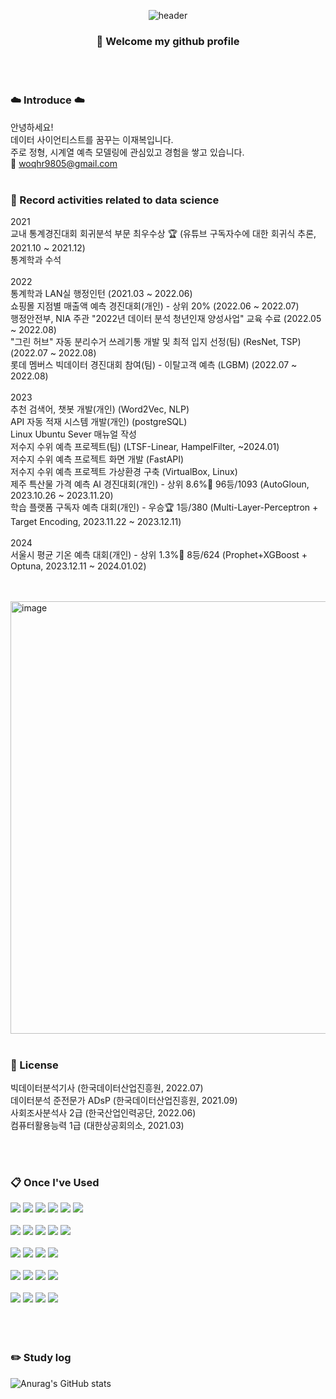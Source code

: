 <div align="center">
  
![header](https://capsule-render.vercel.app/api?type=waving&color=87CEEB&height=200&section=header&text=Data%20Science&fontColor=fffdf3&fontSize=50&animation=fadeIn&fontAlignY=55&desc=%20&descAlignY=62&descAlign=62)

###  :wave: Welcome my github profile
 <br/>
 <br/>
  <div align="left">

  ### ☁️ Introduce ☁️
  안녕하세요!
   <br/>
  데이터 사이언티스트를 꿈꾸는 이재복입니다.
   <br/>
  주로 정형, 시계열 예측 모델링에 관심있고 경험을 쌓고 있습니다.
   <br/>
  💌 woqhr9805@gmail.com
   <br/>
   <br/>
   
  ### :pencil: Record activities related to data science
  2021
   <br/>
  교내 통계경진대회 회귀분석 부문 최우수상 :trophy: (유튜브 구독자수에 대한 회귀식 추론, 2021.10 ~ 2021.12)
   <br/>
  통계학과 수석
   <br/>
   <br/>
  2022
   <br/>
   통계학과 LAN실 행정인턴 (2021.03 ~ 2022.06)
   <br/>
  쇼핑몰 지점별 매출액 예측 경진대회(개인) - 상위 20% (2022.06 ~ 2022.07)
   <br/>
  행정안전부, NIA 주관 "2022년 데이터 분석 청년인재 양성사업" 교육 수료 (2022.05 ~ 2022.08)
   <br/>
  "그린 허브" 자동 분리수거 쓰레기통 개발 및 최적 입지 선정(팀) (ResNet, TSP) (2022.07 ~ 2022.08)
   <br/>
  롯데 멤버스 빅데이터 경진대회 참여(팀) - 이탈고객 예측 (LGBM) (2022.07 ~ 2022.08)
   <br/>
   <br/>
  2023
   <br/>
  추천 검색어, 챗봇 개발(개인) (Word2Vec, NLP)
   <br/>
  API 자동 적재 시스템 개발(개인) (postgreSQL)
   <br/>
  Linux Ubuntu Sever 매뉴얼 작성
   <br/>
  저수지 수위 예측 프로젝트(팀) (LTSF-Linear, HampelFilter, ~2024.01)
   <br/>
  저수지 수위 예측 프로젝트 화면 개발 (FastAPI)
   <br/>
  저수지 수위 예측 프로젝트 가상환경 구축 (VirtualBox, Linux)
   <br/>
  제주 특산물 가격 예측 AI 경진대회(개인) - 상위 8.6%🥉 96등/1093 (AutoGloun, 2023.10.26 ~ 2023.11.20)
   <br/>
  학습 플랫폼 구독자 예측 대회(개인) - 우승🏆 1등/380 (Multi-Layer-Perceptron + Target Encoding, 2023.11.22 ~ 2023.12.11)
   <br/>
   <br/>
  2024
   <br/>
  서울시 평균 기온 예측 대회(개인) - 상위 1.3%🥇 8등/624 (Prophet+XGBoost + Optuna, 2023.12.11 ~ 2024.01.02)

   <br/>
   <br/>

<img width="692" alt="image" src="https://github.com/Bokza/Bokza/assets/107051648/b74fef3b-54eb-4d85-bd76-486220f0188b">

   <br/>
   <br/>
   
  ### 🎫 License
  빅데이터분석기사 (한국데이터산업진흥원, 2022.07)
   <br/>
  데이터분석 준전문가 ADsP (한국데이터산업진흥원, 2021.09)
   <br/>
  사회조사분석사 2급 (한국산업인력공단, 2022.06)
   <br/>
  컴퓨터활용능력 1급 (대한상공회의소, 2021.03)
  
   <br/>
   <br/>
   
  ###  :clipboard: Once I've Used 
        
  <img src="https://img.shields.io/badge/Python-3776AB?style=for-the-badge&logo=Python&logoColor=white">
  <img src="https://img.shields.io/badge/PyTorch-EE4C2C?style=for-the-badge&logo=PyTorch&logoColor=white">
  <img src="https://img.shields.io/badge/TensorFlow-FF6F00?style=for-the-badge&logo=TensorFlow&logoColor=white">
  <img src="https://img.shields.io/badge/Keras-D00000?style=for-the-badge&logo=Keras&logoColor=white">
  <img src="https://img.shields.io/badge/pandas-150458?style=for-the-badge&logo=pandas&logoColor=white">
  <img src="https://img.shields.io/badge/FastAPI-009688?style=for-the-badge&logo=FastAPI&logoColor=white">
   <br/>
   <br/>
  <img src="https://img.shields.io/badge/DBeaver-382923?style=for-the-badge&logo=DBeaver&logoColor=white">
  <img src="https://img.shields.io/badge/PostgreSQL-4169E1?style=for-the-badge&logo=PostgreSQL&logoColor=white">
  <img src="https://img.shields.io/badge/MariaDB-003545?style=for-the-badge&logo=MariaDB&logoColor=white">
  <img src="https://img.shields.io/badge/Oracle-F80000?style=for-the-badge&logo=Oracle&logoColor=white"> 
  <img src="https://img.shields.io/badge/MySQL-4479A1?style=for-the-badge&logo=MySQL&logoColor=white">
   <br/>
   <br/>
  <img src="https://img.shields.io/badge/Git-F05032?style=for-the-badge&logo=Git&logoColor=white">
  <img src="https://img.shields.io/badge/github-181717?style=for-the-badge&logo=github&logoColor=white">
  <img src="https://img.shields.io/badge/PyCharm-000000?style=for-the-badge&logo=PyCharm&logoColor=white">
  <img src="https://img.shields.io/badge/VSCode-007ACC?style=for-the-badge&logo=VisualStudioCode&logoColor=white">
   <br/>
   <br/>
  <img src="https://img.shields.io/badge/Slack-4A154B?style=for-the-badge&logo=Slack&logoColor=white">
  <img src="https://img.shields.io/badge/FileZilla-BF0000?style=for-the-badge&logo=FileZilla&logoColor=white">
  <img src="https://img.shields.io/badge/Sourcetree-0052CC?style=for-the-badge&logo=Sourcetree&logoColor=white">
  <img src="https://img.shields.io/badge/VirtualBox-183A61?style=for-the-badge&logo=VirtualBox&logoColor=white">
   <br/>
   <br/>
  <img src="https://img.shields.io/badge/Windows-0078D4?style=for-the-badge&logo=Windows&logoColor=white">
  <img src="https://img.shields.io/badge/Linux-FCC624?style=for-the-badge&logo=Linux&logoColor=white">
  <img src="https://img.shields.io/badge/LinuxServer-DA3B8A?style=for-the-badge&logo=LinuxServer&logoColor=white">
  <img src="https://img.shields.io/badge/Ubuntu-E95420?style=for-the-badge&logo=Ubuntu&logoColor=white">
  </div>
   <br/>
   <br/>
   </div>

  <br/>
   
### :pencil2: Study log
 
  
![Anurag's GitHub stats](https://github-readme-stats.vercel.app/api?username=BOKZA&show_icons=true&theme=shadow_green)
</div>
